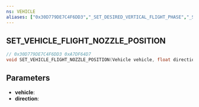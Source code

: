 ```yaml
---
ns: VEHICLE
aliases: ["0x30D779DE7C4F6DD3","_SET_DESIRED_VERTICAL_FLIGHT_PHASE","_SET_PLANE_VTOL_DESIRED_DIRECTION"]
---
```

## SET_VEHICLE_FLIGHT_NOZZLE_POSITION

```c
// 0x30D779DE7C4F6DD3 0xA7DF64D7
void SET_VEHICLE_FLIGHT_NOZZLE_POSITION(Vehicle vehicle, float direction);
```

## Parameters
* **vehicle**: 
* **direction**: 


